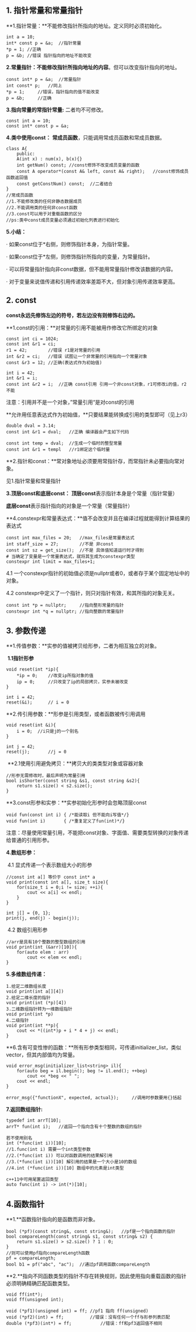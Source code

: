 ## 1. 指针常量和常量指针

**1.指针常量：**不能修改指针所指向的地址。定义同时必须初始化。

```
int a = 10;
int* const p = &a;	//指针常量
*p = 1;	//正确
p = &b;	//错误 指针指向的地址不能改变
```

**2.常量指针：**不能修改指针所指向地址的**内容**。但可以改变指针指向的地址。

```
const int* p = &a;	//常量指针
int const* p;	//同上
*p = 1;		//错误，指针指向的值不能改变
p = &b;		//正确
```

**3.指向常量的常指针常量:** 二者均不可修改。

```
const int a = 10;
const int* const p = &a;
```

**4.类中使用const：** **常成员函数**，只能调用常成员函数和常成员数据。

```
class A{
	public:
	A(int x) : num(x), b(x){}
	int getNum() const;	//const修饰不改变成员变量的函数
	const A operator*(const A& left, const A& right);	//const修饰成员函数返回值
	const getConstNum() const;	//二者结合
}
//常成员函数
//1.不能修改类的任何非静态数据成员
//2.不能调用类的任何非const函数
//3.const可以用于对重载函数的区分
//ps:类中const成员变量必须通过初始化列表进行初始化
```

**5.小结：**

· 如果const位于*右侧，则修饰指针本身，为指针常量。

· 如果const位于*左侧，则修饰指针所指向的变量，为常量指针。

· 可以将常量指针指向非const数据，但不能用常量指针修改该数据的内容。

· 对于变量来说值传递和引用传递效率差距不大，但对象引用传递效率更高。



## 2. const

**const永远先修饰左边的符号，若左边没有则修饰右边的。**

**1.const的引用：**对常量的引用不能被用作修改它所绑定的对象

```
const int ci = 1024;
const int &r1 = ci;
r1 = 42;		//错误 r1是对常量的引用
int &r2 = ci;	//错误 试图让一个非常量的引用指向一个常量对象
const &r3 = 12;	//正确(表达式作为初始值)

int i = 42;
int &r1 = i;
const int &r2 = i;	//正确 const引用 引用一个非const对象，r1可修改i的值，r2不能
```

注意：引用并不是一个对象，”常量引用“是对const的引用

**允许用任意表达式作为初始值，**只要结果能转换成引用的类型即可（见上r3）

```
double dval = 3.14;
const int &r1 = dval;	//正确 编译器会产生如下代码

const int temp = dval;	//生成一个临时的整型常量
const int &r1 = templ	//r1绑定这个临时量
```

 **2.指针和const：**常对象地址必须要用常指针存，而常指针未必要指向常对象。

见1.指针常量和常量指针

**3.顶层const和底层const：** **顶层const**表示指针本身是个常量（指针常量）

​												 **底层const**表示指针指向的对象是一个常量（常量指针）

**4.constexpr和常量表达式：**值不会改变并且在编译过程就能得到计算结果的表达式

```
const int max_files = 20;	//max_files是常量表达式
int staff_size = 27;		//不是 非const
const int sz = get_size();	//不是 具体值知道运行时才得到
# 当确定了变量是一个常量表达式，就将其生成为constexpr类型
constexpr int limit = max_files+1;
```

4.1 一个constexpr指针的初始值必须是nullptr或者0，或者存于某个固定地址中的对象。

4.2 constexpr中定义了一个指针，则只对指针有效，和其所指的对象无关。

```
const int *p = nullptr;		//指向整形常量的指针
constexpr int *q = nullptr;	//指向整数的常量指针
```

## 3. 参数传递

**1.传值参数：**实参的值被拷贝给形参，二者为相互独立的对象。

​	**1.1指针形参**

```
void reset(int *ip){
	*ip = 0;	//改变ip所指对象的值
	ip = 0;		//只改变了ip的局部拷贝，实参未被改变
}

int i = 42;
reset(&i);		// i = 0
```

**2.传引用参数：**形参是引用类型，或者函数被传引用调用

```
void reset(int &i){
	i = 0;	//i只是j的一个别名
}

int j = 42;
reset(j);		//j = 0
```

​	**2.1使用引用避免拷贝：**拷贝大的类类型对象或容器对象

```
//形参无需修改时，最后声明为常量引用
bool isShorter(const string &s1, const string &s2){
	return s1.size() < s2.size();
}
```

**3.const形参和实参：**实参初始化形参时会忽略顶层const

```
void fun(const int i) { /*能读取i 但不能向i写值*/}
void fun(int i) 	  { /*重复定义了fun(int)*/}
```

注意：尽量使用常量引用，不能把const对象、字面值、需要类型转换的对象传递给普通的引用形参。

**4.数组形参：**

​	4.1 显式传递一个表示数组大小的形参

```
//const int a[] 等价于 const int* a
void print(const int a[], size_t size){
	for(size_t i = 0;i != size; ++i){
		cout << a[i] << endl;
	}
}

int j[] = {0, 1};
print(j, end(j) - begin(j));
```

​	4.2 数组引用形参

```
//arr是具有10个整数的整型数组的引用
void print(int (&arr)[10]){
	for(auto elem : arr)
		cout << elem << endl;
}
```

**5.多维数组传递：**

```
1.给定二维数组长度
void print(int a[][4])
2.给定二维长度的指针
void print(int (*p)[4])
3.二维数组指针转为一维数组指针
void print(int *p)
4.二级指针
void print(int **p){
	cout << *((int*)p + i * 4 + j) << endl;
}
```

**6.含有可变性惨的函数：**所有形参类型相同，可传递initializer_list，类似vector，但其内部值均为常量。

```
void error_msg(initializer_list<string> il){
	for(auto beg = il.begin(); beg != il.end(); ++beg)
		cout << *beg << " ";
	cout << endl;
}

error_msg({"functionX", expected, actual});		//调用时参数要用{}括起
```

**7.返回数组指针:**

```
typedef int arrT[10];
arrT* fun(int i);	//返回一个指向含有十个整数的数组的指针

若不使用别名
int (*func(int i))[10];
//1.func(int i) 需要一个int类型参数
//2.(*func(int i)) 可以对函数调用的结果解引用
//3.(*func(int i))[10] 解引用的结果是一个大小是10的数组
//4.int (*func(int i))[10] 数组中的元素是int类型

c++11中可用尾置返回类型
auto func(int i) -> int(*)[10];
```

## 4.函数指针

**1.**函数指针指向的是函数而非对象。

```
bool (*pf)(const string&, const string&);	//pf是一个指向函数的指针
bool compareLength(const string& s1, const string& s2) {
	return s1.size() > s2.size() ? 1 : 0;
}
//则可以使用pf指向compareLength函数
pf = compareLength;
bool b1 = pf("abc", "ac");	//通过pf调用函数compareLength
```

**2.**指向不同函数类型的指针不存在转换规则，因此使用指向重载函数的指针必须明确精确匹配函数类型。

```
void ff(int*);
void ff(unsigned int);

void (*pf1)(unsigned int) = ff;	//pf1 指向 ff(unsigned)
void (*pf2)(int) = ff;			//错误：没有任何一个ff与形参列表匹配
double (*pf3)(int*) = ff;			//错误：ff和pf3返回值不相同
```





